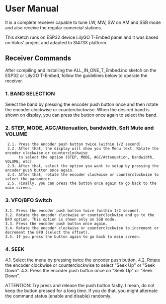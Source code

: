 # User Manual

It is  a  complete  receiver  capable  to  tune  LW,  MW,  SW  on  AM  and  SSB  mode  and  also  receive  the
regular  comercial  stations.

This sketch runs on ESP32 device LilyGO T-Embed panel and it was based on Volos' project and adapted to SI473X platform. 

## Receiver Commands

After compiling and installing the ALL_IN_ONE_T_Embed.ino sketch on the ESP32 or LilyGO T-Embed, follow the guidelines below to operate the receiver.

### 1. BAND SELECTION

   Select the band by pressing the encoder push button once and then rotate the encoder clockwise or counterclockwise.
   When the desired band is shown on display, you  can press the button once again to select the band. 


### 2. STEP, MODE, AGC/Attenuation, bandwidth, Soft Mute and VOLUME

     2.1. Press the encoder push button twice (within 1/2 second).
     2.2. After that, the display will show you the Menu text. Rotate the encoder clockwise or counterclockwise 
          to select the option (STEP, MODE, AGC/Attenuation, bandwidth, VOLUME, etc). 
     2.3. After that, select the option you want to setup by pressing the encoder push button once again. 
     2.4. After that, rotate the encoder clockwise or counterclockwise to select the parameter.
     2.5. Finally, you can press the button once again to go back to the main screen.

### 3. VFO/BFO Switch 

    3.1. Press the encoder push button twice (within 1/2 second).
    3.2. Rotate the encoder clockwise or counterclockwise and go to the BFO option. This option is shown only on SSB mode. 
    3.3. Press the encoder push button once again. 
    3.4. Rotate the encoder clockwise or counterclockwise to increment or decrement the BFO (select the offset).
    3.5. If you press the button again to go back to main screen. 

### 4. SEEK 

   4.1. Select the menu by pressing twice the encoder push button. 
   4.2. Rotate the encoder clockwise or counterclockwise to select "Seek Up"  or "Seek Down".
   4.3. Press the encoder push button once on "Seek Up"  or "Seek Down".


ATTENTION: Try press and release the push button fastly. I mean, do not keep the button pressed for a long time. 
           If you do that, you might alternate the command status (enable and disable) randomly. 

